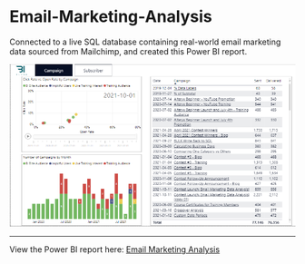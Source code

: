# Email-Marketing-Analysis
Connected to a live SQL database containing real-world email marketing data sourced from Mailchimp, and created this Power BI report.

![Email Marketing Analysis Image](https://github.com/HannahWorld/Email-Marketing-Analysis/blob/main/Image.PNG)

---
View the Power BI report here: [Email Marketing Analysis](https://app.powerbi.com/view?r=eyJrIjoiNTcwNWEyNjAtZmY3Ni00MmFiLWIwMDMtOTY2ZTViZGRjNDk0IiwidCI6ImFmN2JlMmJhLTU1OGEtNDlhMC1hYTQ2LWYxNzM0ZDJlN2UyNCJ9&embedImagePlaceholder=true)
